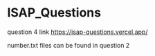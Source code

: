 # ISAP_Questions

question 4 link https://isap-questions.vercel.app/

number.txt files can be found in question 2
